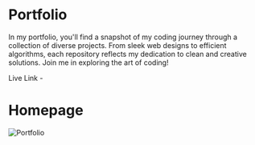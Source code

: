 # Portfolio
In my portfolio, you'll find a snapshot of my coding journey through a collection of diverse projects. From sleek web designs to efficient algorithms, each repository reflects my dedication to clean and creative solutions. Join me in exploring the art of coding!

Live Link - 

# Homepage
![Portfolio](https://github.com/prabhjotschugh/Portfolio/assets/64200536/ad0aec5c-5e59-410b-b650-313e15b200d3)



